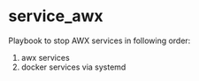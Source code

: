 # service_awx

Playbook to stop AWX services in following order:

1. awx services
2. docker services via systemd
